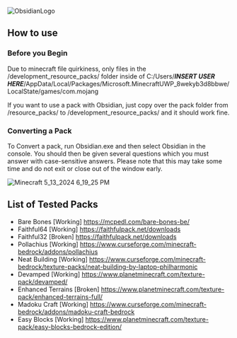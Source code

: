 ![ObsidianLogo](https://github.com/ItsDrCat/ObsidianMC/assets/114036615/7c7702ba-c567-4a7e-b5ce-065f8ea8558a)
## How to use
### Before you Begin
Due to minecraft file quirkiness, only files in the /development_resource_packs/ folder inside of C:/Users/***INSERT USER HERE***/AppData/Local/Packages/Microsoft.MinecraftUWP_8wekyb3d8bbwe/LocalState/games/com.mojang


If you want to use a pack with Obsidian, just copy over the pack folder from /resource_packs/ to /development_resource_packs/ and it should work fine.

### Converting a Pack
To Convert a pack, run Obsidian.exe and then select Obsidian in the console. You should then be given several questions which you must answer with case-sensitive answers. Please note that this may take some time and do not exit or close out of the window early.


![Minecraft 5_13_2024 6_19_25 PM](https://github.com/ItsDrCat/ObsidianMC/assets/114036615/ac167e8b-938c-4191-93e6-c140d4d51dbc)

## List of Tested Packs
* Bare Bones [Working] https://mcpedl.com/bare-bones-be/
* Faithful64 [Working] https://faithfulpack.net/downloads
* Faithful32 [Broken] https://faithfulpack.net/downloads
* Pollachius [Working] https://www.curseforge.com/minecraft-bedrock/addons/pollachius
* Neat Building [Working] https://www.curseforge.com/minecraft-bedrock/texture-packs/neat-building-by-laptop-philharmonic
* Devamped [Working] https://www.planetminecraft.com/texture-pack/devamped/
* Enhanced Terrains [Broken] https://www.planetminecraft.com/texture-pack/enhanced-terrains-full/
* Madoku Craft [Working] https://www.curseforge.com/minecraft-bedrock/addons/madoku-craft-bedrock
* Easy Blocks [Working] https://www.planetminecraft.com/texture-pack/easy-blocks-bedrock-edition/ 
